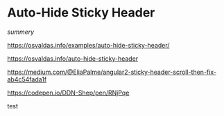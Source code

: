 # Auto-Hide Sticky Header
*summery*

https://osvaldas.info/examples/auto-hide-sticky-header/

https://osvaldas.info/auto-hide-sticky-header

https://medium.com/@EliaPalme/angular2-sticky-header-scroll-then-fix-ab4c54fada1f

https://codepen.io/DDN-Shep/pen/RNjPqe

test
